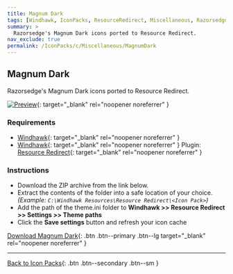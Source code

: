 ```yaml
---
title: Magnum Dark
tags: [Windhawk, IconPacks, ResourceRedirect, Miscellaneous, Razorsedge]
summary: >
  Razorsedge's Magnum Dark icons ported to Resource Redirect.
nav_exclude: true
permalink: /IconPacks/c/Miscellaneous/MagnumDark
---
```


## Magnum Dark
Razorsedge's Magnum Dark icons ported to Resource Redirect.

[![Preview](https://gitlab.com/the-back-room/windhawk/resource-redirect/magnum-dark/-/raw/main/Extras/Preview.bmp)](https://gitlab.com/the-back-room/windhawk/resource-redirect/magnum-dark/-/raw/main/Extras/Preview.bmp){: target="_blank" rel="noopener noreferrer" }

### Requirements

- [Windhawk](https://windhawk.net/){: target="_blank" rel="noopener noreferrer" }
- [Windhawk](https://windhawk.net/){: target="_blank" rel="noopener noreferrer" } Plugin: [Resource Redirect](https://windhawk.net/mods/icon-resource-redirect){: target="_blank" rel="noopener noreferrer" }

### Instructions

 - Download the ZIP archive from the link below.
 - Extract the contents of the folder into a safe location of your choice. *(Example: `C:\Windhawk Resources\Resource Redirect\<Icon Pack>`)*
 - Add the path of the theme.ini folder to **Windhawk >> Resource Redirect >> Settings >> Theme paths**
 - Click the **Save settings** button and refresh your icon cache

[Download Magnum Dark](https://gitlab.com/the-back-room/windhawk/resource-redirect/magnum-dark/-/archive/main/magnum-dark-main.zip){: .btn .btn--primary .btn--lg target="_blank" rel="noopener noreferrer" }

---

[Back to Icon Packs](/IconPacks){: .btn .btn--secondary .btn--sm }